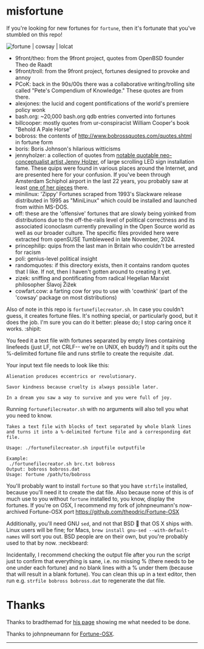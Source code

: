 # misfortune
If you're looking for new fortunes for ```fortune```, then it's fortunate that you've stumbled on this repo!

![fortune | cowsay | lolcat](https://github.com/theodric/misfortune/raw/master/misfortune.png)


* 9front/theo: from the 9front project, quotes from OpenBSD founder Theo de Raadt
* 9front/troll: from the 9front project, fortunes designed to provoke and annoy
* PCoK: back in the 90s/00s there was a collaborative writing/trolling site called "Pete's Compendium of Knowledge." These quotes are from there.
* alexjones: the lucid and cogent pontifications of the world's premiere policy wonk
* bash.org: ~20,000 bash.org qdb entries converted into fortunes
* billcooper: mostly quotes from ur-conspiracist William Cooper's book "Behold A Pale Horse"
* bobross: the contents of http://www.bobrossquotes.com/quotes.shtml in fortune form
* boris: Boris Johnson's hilarious witticisms
* jennyholzer: a collection of quotes from [notable quotable neo-conceptualist artist Jenny Holzer](https://en.wikipedia.org/wiki/Jenny_Holzer), of large scrolling LED sign installation fame. These quips were found in various places around the Internet, and are presented here for your confusion. If you've been through Amsterdam Schiphol airport in the last 22 years, you probably saw at least [one of her pieces](https://www.youtube.com/watch?v=6IGEoVJG39Y) there.
* minilinux: 'Zippy' Fortunes scraped from 1993's Slackware release distributed in 1995 as "MiniLinux" which could be installed and launched from within MS-DOS.
* off: these are the 'offensive' fortunes that are slowly being yoinked from distributions due to the off-the-rails level of political correctness and its associated iconoclasm currently prevailing in the Open Source world as well as our broader culture. The specific files provided here were extracted from openSUSE Tumbleweed in late November, 2024.
* princephilip: quips from the last man in Britain who couldn't be arrested for racism
* poli: genius-level political insight
* randomquotes: if this directory exists, then it contains random quotes that I like. If not, then I haven't gotten around to creating it yet.
* zizek: sniffing and pontificating from radical Hegelian Marxist philosopher Slavoj Žižek
* cowfart.cow: a farting cow for you to use with 'cowthink' (part of the 'cowsay' package on most distributions)

Also of note in this repo is ```fortunefilecreator.sh```.
In case you couldn't guess, it creates fortune files. It's nothing special, or particularly good, but it does the job. I'm sure you can do it better: please do; I stop caring once it works. :shipit:

You feed it a text file with fortunes separated by empty lines containing linefeeds (just LF, not CRLF-- we're on UNIX, eh buddy?) and it spits out the %-delimited fortune file and runs strfile to create the requisite .dat.

Your input text file needs to look like this:

```
Alienation produces eccentrics or revolutionary.

Savor kindness because cruelty is always possible later.

In a dream you saw a way to survive and you were full of joy.
```

Running ```fortunefilecreator.sh``` with no arguments will also tell you what you need to know.

```
Takes a text file with blocks of text separated by whole blank lines and turns it into a %-delimited fortune file and a corresponding dat file.

Usage: ./fortunefilecreator.sh inputfile outputfile

Example:
 ./fortunefilecreator.sh brc.txt bobross
Output: bobross bobross.dat
Usage: fortune /path/to/bobross
```

You'll probably want to install ```fortune``` so that you have ```strfile``` installed, because you'll need it to create the dat file. Also because none of this is of much use to you without ```fortune``` installed to, you know, display the fortunes.
If you're on OSX, I recommend my fork of johnpneumann's now-archived Fortune-OSX port https://github.com/theodric/Fortune-OSX

Additionally, you'll need GNU ```sed```, and not that BSD :poop: that OS X ships with. Linux users will be fine; for Macs, ```brew install gnu-sed --with-default-names``` will sort you out. BSD people are on their own, but you're probably used to that by now. :neckbeard:

Incidentally, I recommend checking the output file after you run the script just to confirm that everything is sane, i.e. no missing % (there needs to be one under each fortune) and no blank lines with a % under them (because that will result in a blank fortune). You can clean this up in a text editor, then run e.g. ```strfile bobross bobross.dat``` to regenerate the dat file.

# Thanks
Thanks to bradthemad for [his page](http://bradthemad.org/tech/notes/fortune_makefile.php) showing me what needed to be done.

Thanks to johnpneumann for [Fortune-OSX](https://github.com/johnpneumann/Fortune-OSX).

______________________________________________________________________________________

